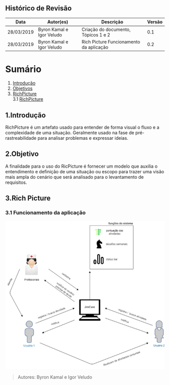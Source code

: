 ## Histórico de Revisão

| Data       | Autor(es)                 | Descrição                               | Versão |
| ---------- | ------------------------- | --------------------------------------- | ------ |
| 28/03/2019 | Byron Kamal e Igor Veludo | Criação do documento, Tópicos 1 e 2     | 0.1    |
| 28/03/2019 | Byron Kamal e Igor Veludo | Rich Picture Funcionamento da aplicação | 0.2    |

# Sumário

1. [Introdução](#1introdução)
2. [Objetivos](#2objetivos)
3. [RichPicture](#3richpicture)  
   3.1 [RichPicture ](#31-funcionamento-da-aplicação)<br>

## 1.Introdução

RichPicture é um artefato usado para entender de forma visual o fluxo e a complexidade de uma situação. Geralmente usado na fase de pré-rastreabilidade para analisar problemas e expressar ideias.

## 2.Objetivo

A finalidade para o uso do RicPicture é fornecer um modelo que auxilia o entendimento e definição de uma situação ou escopo para trazer uma visão mais ampla do cenário que será analisado para o levantamento de requisitos.

## 3.Rich Picture

### 3.1 Funcionamento da aplicação

![Imagem](./richPicture/funcionamentoAplicacao.jpg)

> Autores: Byron Kamal e Igor Veludo

